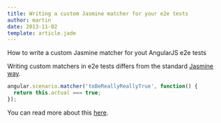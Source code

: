 ```yaml
---
title: Writing a custom Jasmine matcher for your e2e tests
author: martin
date: 2013-11-02
template: article.jade
---
```

How to write a custom Jasmine matcher for yout AngularJS e2e tests

Writing custom matchers in e2e tests differs from the standard [Jasmine way](https://github.com/pivotal/jasmine/wiki/Matchers#writing-new-matchers).

```javascript
angular.scenario.matcher('toBeReallyReallyTrue', function() {
  return this.actual === true;
});
```

You can read more about this [here](https://groups.google.com/forum/#!msg/angular/lcFXW8uv_P8/3gekqCrzSnEJ).